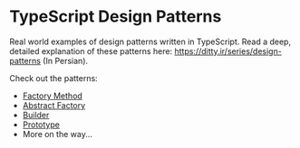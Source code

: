 # TypeScript Design Patterns
Real world examples of design patterns written in TypeScript. Read a deep, detailed explanation of these patterns here: https://ditty.ir/series/design-patterns (In Persian).

Check out the patterns:
- [Factory Method](https://github.com/AliN11/typescript-design-patterns/blob/main/patterns/factory-method.ts)
- [Abstract Factory](https://github.com/AliN11/typescript-design-patterns/blob/main/patterns/abstract-factory.ts)
- [Builder](https://github.com/AliN11/typescript-design-patterns/blob/main/patterns/builder.ts)
- [Prototype](https://github.com/AliN11/typescript-design-patterns/blob/main/patterns/prototype.ts)
- More on the way...
